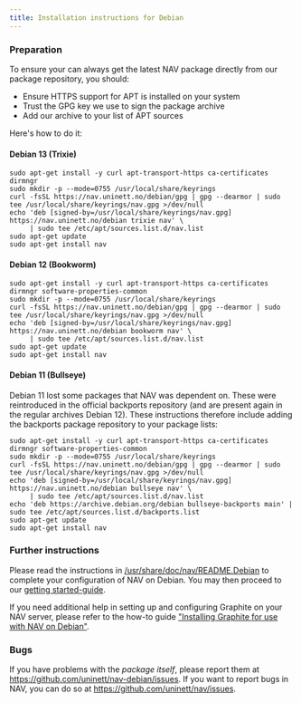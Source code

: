 ```yaml
---
title: Installation instructions for Debian
---
```


### Preparation

To ensure your can always get the latest NAV package directly from our package repository, you should:

  - Ensure HTTPS support for APT is installed on your system
  - Trust the GPG key we use to sign the package archive
  - Add our archive to your list of APT sources

Here's how to do it:

#### Debian 13 (Trixie)

    sudo apt-get install -y curl apt-transport-https ca-certificates dirmngr
    sudo mkdir -p --mode=0755 /usr/local/share/keyrings
    curl -fsSL https://nav.uninett.no/debian/gpg | gpg --dearmor | sudo tee /usr/local/share/keyrings/nav.gpg >/dev/null
    echo 'deb [signed-by=/usr/local/share/keyrings/nav.gpg] https://nav.uninett.no/debian trixie nav' \
         | sudo tee /etc/apt/sources.list.d/nav.list
    sudo apt-get update
    sudo apt-get install nav

#### Debian 12 (Bookworm)

    sudo apt-get install -y curl apt-transport-https ca-certificates dirmngr software-properties-common
    sudo mkdir -p --mode=0755 /usr/local/share/keyrings
    curl -fsSL https://nav.uninett.no/debian/gpg | gpg --dearmor | sudo tee /usr/local/share/keyrings/nav.gpg >/dev/null
    echo 'deb [signed-by=/usr/local/share/keyrings/nav.gpg] https://nav.uninett.no/debian bookworm nav' \
         | sudo tee /etc/apt/sources.list.d/nav.list
    sudo apt-get update
    sudo apt-get install nav

#### Debian 11 (Bullseye)

Debian 11 lost some packages that NAV was dependent on. These were reintroduced in the official backports repository (and are present again in the regular archives Debian 12).  These instructions therefore include adding the backports package repository to your package lists:

    sudo apt-get install -y curl apt-transport-https ca-certificates dirmngr software-properties-common
    sudo mkdir -p --mode=0755 /usr/local/share/keyrings
    curl -fsSL https://nav.uninett.no/debian/gpg | gpg --dearmor | sudo tee /usr/local/share/keyrings/nav.gpg >/dev/null
    echo 'deb [signed-by=/usr/local/share/keyrings/nav.gpg] https://nav.uninett.no/debian bullseye nav' \
         | sudo tee /etc/apt/sources.list.d/nav.list
    echo 'deb https://archive.debian.org/debian bullseye-backports main' | sudo tee /etc/apt/sources.list.d/backports.list
    sudo apt-get update
    sudo apt-get install nav

### Further instructions

Please read the instructions in [/usr/share/doc/nav/README.Debian](https://raw.githubusercontent.com/Uninett/nav-debian/master/debian/README.Debian) to complete your configuration of NAV on Debian. You may then proceed to our [getting started-guide](https://nav.readthedocs.io/en/latest/intro/getting-started.html).

If you need additional help in setting up and configuring Graphite on your NAV server, please refer to the how-to guide ["Installing Graphite for use with NAV on Debian"](https://nav.readthedocs.io/en/latest/howto/installing-graphite-on-debian.html).

### Bugs

If you have problems with the *package itself*, please report them at <https://github.com/uninett/nav-debian/issues>. If you want to report bugs in NAV, you can do so at <https://github.com/uninett/nav/issues>.
